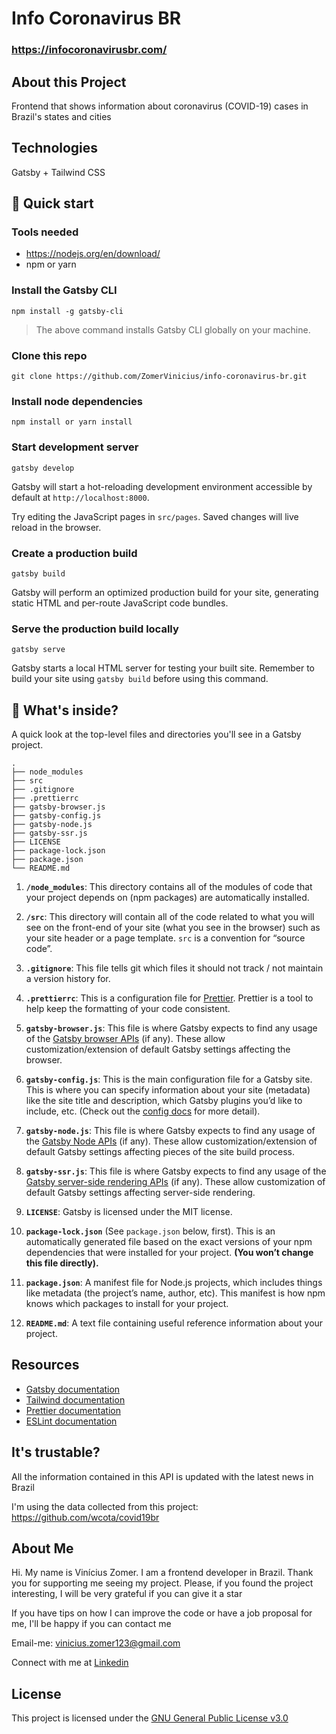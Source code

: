 # Info Coronavirus BR

### https://infocoronavirusbr.com/

## About this Project

Frontend that shows information about coronavirus (COVID-19) cases in Brazil's states and cities

## Technologies

Gatsby + Tailwind CSS

## 🚀 Quick start

### Tools needed

- https://nodejs.org/en/download/
- npm or yarn

### Install the Gatsby CLI

```shell
npm install -g gatsby-cli
```

> The above command installs Gatsby CLI globally on your machine.

### Clone this repo

```shell
git clone https://github.com/ZomerVinicius/info-coronavirus-br.git
```

### Install node dependencies

```shell
npm install or yarn install
```

### Start development server

```shell
gatsby develop
```

Gatsby will start a hot-reloading development environment accessible by default at `http://localhost:8000`.

Try editing the JavaScript pages in `src/pages`. Saved changes will live reload in the browser.

### Create a production build

```shell
gatsby build
```

Gatsby will perform an optimized production build for your site, generating static HTML and per-route JavaScript code bundles.

### Serve the production build locally

```shell
gatsby serve
```

Gatsby starts a local HTML server for testing your built site. Remember to build your site using `gatsby build` before using this command.

## 🧐 What's inside?

A quick look at the top-level files and directories you'll see in a Gatsby project.

    .
    ├── node_modules
    ├── src
    ├── .gitignore
    ├── .prettierrc
    ├── gatsby-browser.js
    ├── gatsby-config.js
    ├── gatsby-node.js
    ├── gatsby-ssr.js
    ├── LICENSE
    ├── package-lock.json
    ├── package.json
    └── README.md

1.  **`/node_modules`**: This directory contains all of the modules of code that your project depends on (npm packages) are automatically installed.

2.  **`/src`**: This directory will contain all of the code related to what you will see on the front-end of your site (what you see in the browser) such as your site header or a page template. `src` is a convention for “source code”.

3.  **`.gitignore`**: This file tells git which files it should not track / not maintain a version history for.

4.  **`.prettierrc`**: This is a configuration file for [Prettier](https://prettier.io/). Prettier is a tool to help keep the formatting of your code consistent.

5.  **`gatsby-browser.js`**: This file is where Gatsby expects to find any usage of the [Gatsby browser APIs](https://www.gatsbyjs.org/docs/browser-apis/) (if any). These allow customization/extension of default Gatsby settings affecting the browser.

6.  **`gatsby-config.js`**: This is the main configuration file for a Gatsby site. This is where you can specify information about your site (metadata) like the site title and description, which Gatsby plugins you’d like to include, etc. (Check out the [config docs](https://www.gatsbyjs.org/docs/gatsby-config/) for more detail).

7.  **`gatsby-node.js`**: This file is where Gatsby expects to find any usage of the [Gatsby Node APIs](https://www.gatsbyjs.org/docs/node-apis/) (if any). These allow customization/extension of default Gatsby settings affecting pieces of the site build process.

8.  **`gatsby-ssr.js`**: This file is where Gatsby expects to find any usage of the [Gatsby server-side rendering APIs](https://www.gatsbyjs.org/docs/ssr-apis/) (if any). These allow customization of default Gatsby settings affecting server-side rendering.

9.  **`LICENSE`**: Gatsby is licensed under the MIT license.

10. **`package-lock.json`** (See `package.json` below, first). This is an automatically generated file based on the exact versions of your npm dependencies that were installed for your project. **(You won’t change this file directly).**

11. **`package.json`**: A manifest file for Node.js projects, which includes things like metadata (the project’s name, author, etc). This manifest is how npm knows which packages to install for your project.

12. **`README.md`**: A text file containing useful reference information about your project.

## Resources

- [Gatsby documentation](https://www.gatsbyjs.org/docs/)
- [Tailwind documentation](https://tailwindcss.com/docs/what-is-tailwind/)
- [Prettier documentation](https://prettier.io/docs/en/index.html)
- [ESLint documentation](https://eslint.org/docs/user-guide/configuring)

## It's trustable?

All the information contained in this API is updated with the latest news in Brazil

I'm using the data collected from this project: https://github.com/wcota/covid19br

## About Me

Hi. My name is Vinícius Zomer. I am a frontend developer in Brazil. Thank you for supporting me seeing my project. Please, if you found the project interesting, I will be very grateful if you can give it a star

If you have tips on how I can improve the code or have a job proposal for me, I'll be happy if you can contact me

Email-me: vinicius.zomer123@gmail.com

Connect with me at [Linkedin](https://www.linkedin.com/in/vinicius-zomer/)

## License

This project is licensed under the [GNU General Public License v3.0](https://github.com/ZomerVinicius/info-coronavirus-br/blob/master/LICENSE.md)
